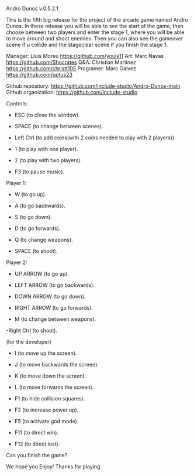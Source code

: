 Andro Dunos v.0.5.2.1

This is the fifth big release for the project of the arcade game named Andro Dunos. In these release you will be able to see the start of the game, then choose between two players and enter the stage 1, where you will be able to move around and shoot enemies. Then you can also see the gameover scene if u collide and the stageclear scene if you finish the stage 1.

Manager: Lluis Moreu https://github.com/youis11 
Art: Marc Navas https://github.com/Shocrates 
Q&A: Christian Martinez https://github.com/christt105 
Programer: Marc Galvez https://github.com/optus23 

Github repository: https://github.com/include-studio/Andro-Dunos-main 
Github organization: https://github.com/include-studio 

Controls:

- ESC (to close the window).

- SPACE (to change between scenes).

- Left Ctrl (to add coins(with 2 coins needed to play with 2 players))

- 1 (to play with one player).

- 2 (to play with two players).

- F3 (to pause music).


Player 1: 

- W (to go up).
- A (to go backwards).
- S (to go down).
- D (to go forwards).

- Q (to change weapons).

- SPACE (to shoot).

Player 2:

- UP ARROW (to go up).
- LEFT ARROW (to go backwards).
- DOWN ARROW (to go down).
- RIGHT ARROW (to go forwards).

- M (to change between weapons).

-Right Ctrl (to shoot).


(for the developer)

- I (to move up the screen).
- J (to move backwards the screen).
- K (to move down the screen).
- L (to move forwards the screen).

- F1 (to hide collision squares).

- F2 (to increase power up).

- F5 (to  activate god mode).

- F11 (to direct win).

- F12 (to direct lost).


Can you finish the game?

We hope you Enjoy! Thanks for playing.
